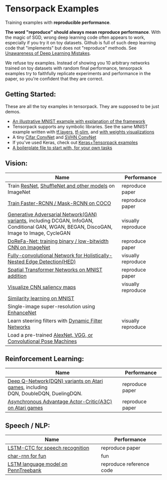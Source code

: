 
# Tensorpack Examples

Training examples with __reproducible performance__.

__The word "reproduce" should always mean reproduce performance__.
With the magic of SGD, wrong deep learning code often appears to work, especially if you try it on toy datasets.
Github is full of such deep learning code that "implements" but does not "reproduce" methods.
See [Unawareness of Deep Learning Mistakes](https://medium.com/@ppwwyyxx/unawareness-of-deep-learning-mistakes-d5b5774da0ba).

We refuse toy examples.
Instead of showing you 10 arbitrary networks trained on toy datasets with random final performance,
tensorpack examples try to faithfully replicate experiments and performance in the paper,
so you're confident that they are correct.


## Getting Started:
These are all the toy examples in tensorpack. They are supposed to be just demos.
+ [An illustrative MNIST example with explanation of the framework](basics/mnist-convnet.py)
+ Tensorpack supports any symbolic libraries. See the same MNIST example written with [tf.layers](basics/mnist-tflayers.py), [tf-slim](basics/mnist-tfslim.py), and [with weights visualizations](basics/mnist-visualizations.py)
+ A tiny [Cifar ConvNet](basics/cifar-convnet.py) and [SVHN ConvNet](basics/svhn-digit-convnet.py)
+ If you've used Keras, check out [Keras+Tensorpack examples](keras)
+ [A boilerplate file to start with, for your own tasks](boilerplate.py)

## Vision:
| Name                                                                                                                                                  | Performance        |
| ---                                                                                                                                                   | ---                |
| Train [ResNet](ResNet), [ShuffleNet and other models](ImageNetModels) on ImageNet                                                                     | reproduce paper    |
| [Train Faster-RCNN / Mask-RCNN on COCO](FasterRCNN)                                                                                                   | reproduce paper    |
| [Generative Adversarial Network(GAN) variants](GAN), including DCGAN, InfoGAN, <br/> Conditional GAN, WGAN, BEGAN, DiscoGAN, Image to Image, CycleGAN | visually reproduce |
| [DoReFa-Net: training binary / low-bitwidth CNN on ImageNet](DoReFa-Net)                                                                              | reproduce paper    |
| [Fully-convolutional Network for Holistically-Nested Edge Detection(HED)](HED)                                                                        | visually reproduce |
| [Spatial Transformer Networks on MNIST addition](SpatialTransformer)                                                                                  | reproduce paper    |
| [Visualize CNN saliency maps](Saliency)                                                                                                               | visually reproduce |
| [Similarity learning on MNIST](SimilarityLearning)                                                                                                    |                    |
| Single-image super-resolution using [EnhanceNet](SuperResolution)                                                                                     |                    |
| Learn steering filters with [Dynamic Filter Networks](DynamicFilterNetwork)                                                                           | visually reproduce |
| Load a pre-trained [AlexNet, VGG, or Convolutional Pose Machines](CaffeModels)                                                                        |                    |

## Reinforcement Learning:
| Name                                                                                                     | Performance     |
| ---                                                                                                      | ---             |
| [Deep Q-Network(DQN) variants on Atari games](DeepQNetwork), including <br/> DQN, DoubleDQN, DuelingDQN. | reproduce paper |
| [Asynchronous Advantage Actor-Critic(A3C) on Atari games](A3C-Gym)                                       | reproduce paper |

## Speech / NLP:
| Name                                                | Performance              |
| ---                                                 | ---                      |
| [LSTM-CTC for speech recognition](CTC-TIMIT)        | reproduce paper          |
| [char-rnn for fun](Char-RNN)                        | fun                      |
| [LSTM language model on PennTreebank](PennTreebank) | reproduce reference code |
